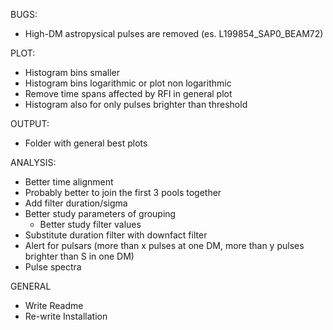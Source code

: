 BUGS:
- High-DM astropysical pulses are removed (es. L199854_SAP0_BEAM72)

PLOT:
- Histogram bins smaller
- Histogram bins logarithmic or plot non logarithmic
- Remove time spans affected by RFI in general plot
- Histogram also for only pulses brighter than threshold

OUTPUT:
- Folder with general best plots

ANALYSIS:
- Better time alignment
- Probably better to join the first 3 pools together
- Add filter duration/sigma 
- Better study parameters of grouping
  - Better study filter values
- Substitute duration filter with downfact filter
- Alert for pulsars (more than x pulses at one DM, more than y pulses brighter than S in one DM)
- Pulse spectra

GENERAL
- Write Readme
- Re-write Installation